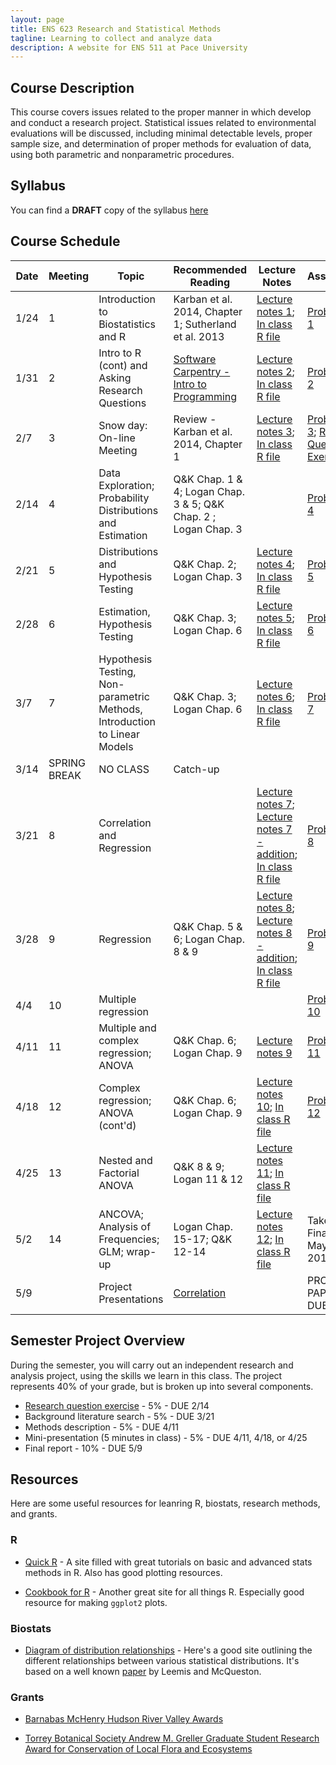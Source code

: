 ```yaml
---
layout: page
title: ENS 623 Research and Statistical Methods
tagline: Learning to collect and analyze data
description: A website for ENS 511 at Pace University
---
```


## Course Description

This course covers issues related to the proper manner in which develop and conduct a research project. Statistical issues related to environmental evaluations will be discussed, including minimal detectable levels, proper sample size, and determination of proper methods for evaluation of data, using both parametric and nonparametric procedures. 

## Syllabus

You can find a **DRAFT** copy of the syllabus [here](pages/syllabus.html)

## Course Schedule

|Date |Meeting | Topic | Recommended Reading | Lecture Notes | Assignment |
|-----|--------|-------|---------|---------------|------------|
|1/24 | 1 |Introduction to Biostatistics and R |Karban et al. 2014, Chapter 1; Sutherland et al. 2013| [Lecture notes 1](http://mlammens.github.io/ENS-623-Research-Stats/lectures/Lecture-1.html); [In class R file](http://mlammens.github.io/ENS-623-Research-Stats/lectures/Meeting-1-InClass.R)|[Problem Set 1](http://mlammens.github.io/ENS-623-Research-Stats/problem_sets/Problem-set-1.html) |
|1/31  | 2 |Intro to R (cont) and Asking Research Questions|[Software Carpentry - Intro to Programming](http://swcarpentry.github.io/r-novice-inflammation/)| [Lecture notes 2](http://mlammens.github.io/ENS-623-Research-Stats/lectures/Lecture-2.html); [In class R file](http://mlammens.github.io/Biostats/lectures/Meeting-2-InClass.R)|[Problem Set 2](http://mlammens.github.io/ENS-623-Research-Stats/problem_sets/Problem-set-2.html) |
|2/7  | 3 |Snow day: On-line Meeting |Review - Karban et al. 2014, Chapter 1|[Lecture notes 3](http://mlammens.github.io/Biostats/lectures/Lecture-3.html); [In class R file](http://mlammens.github.io/Biostats/lectures/Lecture-3-InClass.R) | [Problem Set 3](http://mlammens.github.io/Biostats/problem_sets/Problem-set-2.html); [Research Question Exercise](pages/research-question-exercise.html)|
|2/14 | 4 |Data Exploration; Probability Distributions and Estimation |Q&K Chap. 1 & 4; Logan Chap. 3 & 5; Q&K Chap. 2 ; Logan Chap. 3 | |[Problem Set 4](http://mlammens.github.io/Biostats/problem_sets/Problem-set-2.html) |
|2/21 | 5 |Distributions and Hypothesis Testing |Q&K Chap. 2; Logan Chap. 3 |[Lecture notes 4](http://mlammens.github.io/Biostats/lectures/Lecture-4.html); [In class R file](http://mlammens.github.io/Biostats/lectures/Lecture-4-InClass.R) |[Problem Set 5](http://mlammens.github.io/Biostats/problem_sets/Problem-set-3.html) |
|2/28 | 6 |Estimation, Hypothesis Testing |Q&K Chap. 3; Logan Chap. 6  |[Lecture notes 5](http://mlammens.github.io/Biostats/lectures/Lecture-5.html); [In class R file](http://mlammens.github.io/Biostats/lectures/Lecture-5-InClass.R) | [Problem Set 6](http://mlammens.github.io/Biostats/problem_sets/Problem-set-2.html)|
|3/7  | 7 |Hypothesis Testing, Non-parametric Methods, Introduction to Linear Models |Q&K Chap. 3; Logan Chap. 6 |[Lecture notes 6](http://mlammens.github.io/Biostats/lectures/Lecture-6.html); [In class R file](http://mlammens.github.io/Biostats/lectures/Lecture-6-InClass.R) | [Problem Set 7](http://mlammens.github.io/Biostats/problem_sets/Problem-set-2.html)|
|3/14 | SPRING BREAK |NO CLASS |Catch-up | | |
|3/21 | 8 |Correlation and Regression| | [Lecture notes 7](http://mlammens.github.io/Biostats/lectures/Lecture-7.html); [Lecture notes 7 - addition](http://mlammens.github.io/Biostats/lectures/Lecture-7-Notes.pdf); [In class R file](http://mlammens.github.io/Biostats/lectures/Lecture-7-InClass.R) |[Problem Set 8](http://mlammens.github.io/Biostats/problem_sets/Problem-set-2.html)|
|3/28 |  9 |Regression |Q&K Chap. 5 & 6; Logan Chap. 8 & 9 |[Lecture notes 8](http://mlammens.github.io/Biostats/lectures/Lecture-8.html); [Lecture notes 8 - addition](http://mlammens.github.io/Biostats/lectures/Lecture-8-Notes.pdf); [In class R file](http://mlammens.github.io/Biostats/lectures/Lecture-8-InClass.R) |[Problem Set 9](http://mlammens.github.io/Biostats/problem_sets/Problem-set-4.html) |
|4/4  | 10 |Multiple regression | | |[Problem Set 10](http://mlammens.github.io/Biostats/problem_sets/Problem-set-2.html) |
|4/11 | 11 | Multiple and complex regression; ANOVA |Q&K Chap. 6; Logan Chap. 9 |[Lecture notes 9](http://mlammens.github.io/Biostats/lectures/Lecture-9.html) |[Problem Set 11](http://mlammens.github.io/Biostats/problem_sets/Problem-set-2.html) |
|4/18 |  12 |Complex regression; ANOVA (cont'd) |Q&K Chap. 6; Logan Chap. 9| [Lecture notes 10](http://mlammens.github.io/Biostats/lectures/Lecture-10.html); [In class R file](http://mlammens.github.io/Biostats/lectures/Lecture-10.R)  | [Problem Set 12](http://mlammens.github.io/Biostats/problem_sets/Problem-set-5.html) |
|4/25 | 13 |Nested and Factorial ANOVA |Q&K 8 & 9; Logan 11 & 12 |[Lecture notes 11](http://mlammens.github.io/Biostats/lectures/Lecture-11.html); [In class R file](http://mlammens.github.io/Biostats/lectures/Lecture-11-InClass.R) |  |
|5/2  | 14 |ANCOVA; Analysis of Frequencies; GLM; wrap-up |Logan Chap. 15-17; Q&K 12-14 |[Lecture notes 12](http://mlammens.github.io/Biostats/lectures/Lecture-12.html); [In class R file](http://mlammens.github.io/Biostats/lectures/Lecture-12-InClass.R) | Take-home Final (Due May 11, 2016) |
|5/9  | |Project Presentations | [Correlation](https://xkcd.com/552/) | | PROJECT PAPERS DUE |



## Semester Project Overview

During the semester, you will carry out an independent research and analysis project, using the skills we learn in this class. 
The project represents 40% of your grade, but is broken up into several components. 

* [Research question exercise](pages/research-question-exercise.html) - 5% - DUE 2/14
* Background literature search - 5% - DUE 3/21
* Methods description - 5% - DUE 4/11
* Mini-presentation (5 minutes in class) - 5% - DUE 4/11, 4/18, or 4/25
* Final report - 10% - DUE 5/9


## Resources

Here are some useful resources for leanring R, biostats, research methods, and grants.

### R

* [Quick R](http://www.statmethods.net/) - A site filled with great tutorials on basic and advanced stats methods in R. Also has good plotting resources.

* [Cookbook for R](http://www.cookbook-r.com/) - Another great site for all things R. Especially good resource for making `ggplot2` plots.

### Biostats

* [Diagram of distribution relationships](http://www.johndcook.com/blog/distribution_chart/) - Here's a good site outlining the different relationships between various statistical distributions. It's based on a well known 
[paper](http://www.math.wm.edu/~leemis/2008amstat.pdf) by Leemis and McQueston.

### Grants

* [Barnabas McHenry Hudson River Valley Awards](https://www.openspaceinstitute.org/funds/mchenry)

* [Torrey Botanical Society Andrew M. Greller Graduate Student Research Award for Conservation of Local Flora and Ecosystems](http://www.torreybotanical.org/grants-awards/torrey-botanical-society-andrew-m-greller-graduate-student-research-award-for-conservation-of-local-flora-and-ecosystems/)